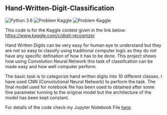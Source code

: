 ## Hand-Written-Digit-Classification

![Python 3.6](https://img.shields.io/badge/Python-3.6-brightgreen.svg)    ![Problem Kaggle](https://img.shields.io/badge/Problem-Vision-blue.svg)     ![Problem Kaggle](https://img.shields.io/badge/Data-Kaggle-orange.svg)

This code is for the Kaggle contest given in the link below:
https://www.kaggle.com/c/digit-recognizer

Hand Written Digits can be very easy for human eye to understand but they are not so easy to classify using traditional computer logic as they do not have any specific defination of how it has to be done. This project shows how using Convolution Neural Network this task of classifcation can be made easy and how well computer perform. 

The basic task is to categorize hand written digits into 10 different classes. I have used CNN (Convolutional Neural Network) to perform the task. The final model used for notebook file has been used to obtained after some fine parameter tunning to the original model but the architecture of the model has been kept constant.

For details of the code check my Jupyter Notebook File [here](https://github.com/deepayanbardhan/hand-written-digit-classification/blob/master/hand-written-digit-classifier.ipynb).
